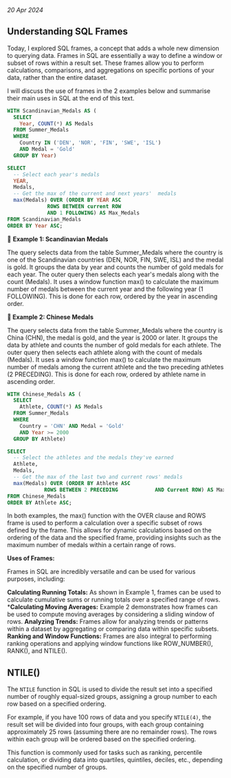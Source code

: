 *20 Apr 2024*
## Understanding SQL Frames 

Today, I explored SQL frames, a concept that adds a whole new dimension to querying data. Frames in SQL are essentially a way to define a window or subset of rows within a result set. These frames allow you to perform calculations, comparisons, and aggregations on specific portions of your data, rather than the entire dataset.

I will discuss the use of frames in the 2 examples below and summarise their main uses in SQL at the end of this text.


```sql
WITH Scandinavian_Medals AS (
  SELECT
    Year, COUNT(*) AS Medals
  FROM Summer_Medals
  WHERE
    Country IN ('DEN', 'NOR', 'FIN', 'SWE', 'ISL')
    AND Medal = 'Gold'
  GROUP BY Year)

SELECT
  -- Select each year's medals
  YEAR,
  Medals,
  -- Get the max of the current and next years'  medals
  max(Medals) OVER (ORDER BY YEAR ASC
             ROWS BETWEEN current ROW
             AND 1 FOLLOWING) AS Max_Medals
FROM Scandinavian_Medals
ORDER BY Year ASC;
```
🔼 **Example 1: Scandinavian Medals**

The query selects data from the table Summer_Medals where the country is one of the Scandinavian countries (DEN, NOR, FIN, SWE, ISL) and the medal is gold.
It groups the data by year and counts the number of gold medals for each year.
The outer query then selects each year's medals along with the count (Medals).
It uses a window function max() to calculate the maximum number of medals between the current year and the following year (1 FOLLOWING). This is done for each row, ordered by the year in ascending order.


**🔽 Example 2: Chinese Medals**

The query selects data from the table Summer_Medals where the country is China (CHN), the medal is gold, and the year is 2000 or later.
It groups the data by athlete and counts the number of gold medals for each athlete.
The outer query then selects each athlete along with the count of medals (Medals).
It uses a window function max() to calculate the maximum number of medals among the current athlete and the two preceding athletes (2 PRECEDING). This is done for each row, ordered by athlete name in ascending order.
```sql
WITH Chinese_Medals AS (
  SELECT
    Athlete, COUNT(*) AS Medals
  FROM Summer_Medals
  WHERE
    Country = 'CHN' AND Medal = 'Gold'
    AND Year >= 2000
  GROUP BY Athlete)

SELECT
  -- Select the athletes and the medals they've earned
  Athlete,
  Medals,
  -- Get the max of the last two and current rows' medals 
  max(Medals) OVER (ORDER BY Athlete ASC
            ROWS BETWEEN 2 PRECEDING            AND Current ROW) AS Max_Medals
FROM Chinese_Medals
ORDER BY Athlete ASC;
```
In both examples, the max() function with the OVER clause and ROWS frame is used to perform a calculation over a specific subset of rows defined by the frame. This allows for dynamic calculations based on the ordering of the data and the specified frame, providing insights such as the maximum number of medals within a certain range of rows.

**Uses of Frames:**

Frames in SQL are incredibly versatile and can be used for various purposes, including:

**Calculating Running Totals:** As shown in Example 1, frames can be used to calculate cumulative sums or running totals over a specified range of rows.
***Calculating Moving Averages:** Example 2 demonstrates how frames can be used to compute moving averages by considering a sliding window of rows.
**Analyzing Trends:** Frames allow for analyzing trends or patterns within a dataset by aggregating or comparing data within specific subsets.
**Ranking and Window Functions:** Frames are also integral to performing ranking operations and applying window functions like ROW_NUMBER(), RANK(), and NTILE().

## NTILE()
The `NTILE` function in SQL is used to divide the result set into a specified number of roughly equal-sized groups, assigning a group number to each row based on a specified ordering. 

For example, if you have 100 rows of data and you specify `NTILE(4)`, the result set will be divided into four groups, with each group containing approximately 25 rows (assuming there are no remainder rows). The rows within each group will be ordered based on the specified ordering.

This function is commonly used for tasks such as ranking, percentile calculation, or dividing data into quartiles, quintiles, deciles, etc., depending on the specified number of groups.
